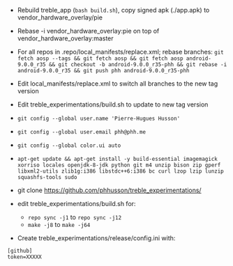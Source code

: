 - Rebuild treble_app (`bash build.sh`), copy signed apk (./app.apk) to vendor_hardware_overlay/pie
- Rebase -i vendor_hardware_overlay:pie on top of vendor_hardware_overlay:master
- For all repos in .repo/local_manifests/replace.xml; rebase branches:
`git fetch aosp --tags && git fetch aosp && git fetch aosp android-9.0.0_r35 && git checkout -b android-9.0.0_r35-phh && git rebase -i android-9.0.0_r35 && git push phh android-9.0.0_r35-phh`
- Edit local_manifests/replace.xml to switch all branches to the new tag version
- Edit treble_experimentations/build.sh to update to new tag version

- `git config --global user.name 'Pierre-Hugues Husson'`
- `git config --global user.email phh@phh.me`
- `git config --global color.ui auto`
- `apt-get update && apt-get install -y build-essential imagemagick xorriso locales openjdk-8-jdk python git m4 unzip bison zip gperf libxml2-utils zlib1g:i386 libstdc++6:i386 bc curl lzop lzip lunzip squashfs-tools sudo`
- git clone https://github.com/phhusson/treble_experimentations/
- edit treble_experimentations/build.sh for:
  - `repo sync -j1` to `repo sync -j12`
  - `make -j8` to `make -j64`
- Create treble_experimentations/release/config.ini with:
```
[github]
token=XXXXX
```